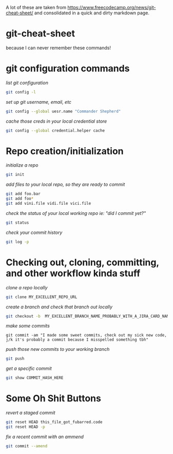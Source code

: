 A lot of these are taken from https://www.freecodecamp.org/news/git-cheat-sheet/ and consolidated in a quick and dirty markdown page. 

# git-cheat-sheet
because I can never remember these commands!


# git configuration commands 

*list git configuration*
```bash
git config -l
```
*set up git username, email, etc*
```bash
git config --global uesr.name "Commander Shepherd"
```

*cache those creds in your local credential store*
```bash
git config --global credential.helper cache
```

# Repo creation/initialization

*initialize a repo*
```bash
git init
```

*add files to your local repo, so they are ready to commit*
```bash
git add foo.bar
git add foo*
git add vini.file vidi.file vici.file
```

*check the status of your local working repo ie: "did I commit yet?"*
```bash
git status
```

*check your commit history*
```bash
git log -p
```

# Checking out, cloning, committing, and other workflow kinda stuff

*clone a repo locally*
```bash
git clone MY_EXCELLENT_REPO_URL
```

*create a branch and check that branch out locally*
```bash
git checkout -b  MY_EXCELLENT_BRANCH_NAME_PROBABLY_WITH_A_JIRA_CARD_NAME
```

*make some commits*
```bashc
git commit -am "I made some sweet commits, check out my sick new code, j/k it's probably a commit because I misspelled something tbh"
```

*push those new commits to your working branch*
```bash
git push
```

*get a specific commit*
```bash
git show COMMIT_HASH_HERE
```

# Some Oh Shit Buttons

*revert a staged commit*
```bash
git reset HEAD this_file_got_fubarred.code
git reset HEAD -p
```

*fix a recent commit with an ammend*
```bash
git commit --amend
```


